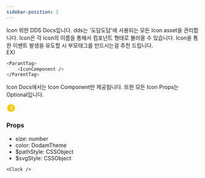 ```yaml
---
sidebar-position: 2
---
```


Icon 위한 DDS Docs입니다. dds는 '도담도담'에 사용되는 모든 Icon asset을 관리합니다. Icon은 각 Icon의 이름을 통해서 컴포넌트 형태로 불러올 수 있습니다.
Icon을 통한 이벤트 발생을 유도할 시 부모태그를 만드시는걸 추천 드립니다.<br />
EX)

```bash title="index.tsx"
<ParantTag>
    <IconComponent />
</ParentTag>
```

Icon Docs에서는 Icon Component만 제공됩니다.
또한 모든 Icon Props는 Optional입니다.

<svg xmlns="http://www.w3.org/2000/svg" width="24" height="24" viewBox="0 0 24 24" fill="none">
  <path d="M17.0002 3.33989C18.5085 4.21075 19.7632 5.46042 20.64 6.96519C21.5169 8.46997 21.9856 10.1777 21.9997 11.9192C22.0137 13.6608 21.5727 15.3758 20.7203 16.8946C19.8678 18.4133 18.6334 19.6831 17.1394 20.5782C15.6454 21.4733 13.9435 21.9627 12.2022 21.998C10.4609 22.0332 8.74063 21.6131 7.21162 20.7791C5.6826 19.9452 4.3979 18.7264 3.48468 17.2434C2.57147 15.7604 2.06141 14.0646 2.005 12.3239L2 11.9999L2.005 11.6759C2.061 9.94888 2.56355 8.26585 3.46366 6.79088C4.36376 5.31592 5.6307 4.09934 7.14095 3.25977C8.65121 2.42021 10.3532 1.98629 12.0811 2.00033C13.809 2.01437 15.5038 2.47589 17.0002 3.33989ZM12.0001 5.99989C11.7552 5.99992 11.5188 6.08985 11.3357 6.25261C11.1527 6.41537 11.0358 6.63964 11.0071 6.88289L11.0001 6.99989V11.9999L11.0091 12.1309C11.0319 12.3044 11.0998 12.4689 11.2061 12.6079L11.2931 12.7079L14.2932 15.7079L14.3872 15.7899C14.5625 15.926 14.7782 15.9998 15.0002 15.9998C15.2221 15.9998 15.4378 15.926 15.6132 15.7899L15.7072 15.7069L15.7902 15.6129C15.9262 15.4375 16.0001 15.2219 16.0001 14.9999C16.0001 14.7779 15.9262 14.5623 15.7902 14.3869L15.7072 14.2929L13.0001 11.5849V6.99989L12.9931 6.88289C12.9645 6.63964 12.8475 6.41537 12.6645 6.25261C12.4815 6.08985 12.2451 5.99992 12.0001 5.99989Z" fill="#FFC800"/>
</svg>

### Props

- size: number
- color: DodamTheme
- $pathStyle: CSSObject
- $svgStyle: CSSObject

```tsx title="index.tsx"
<Clock />
```
